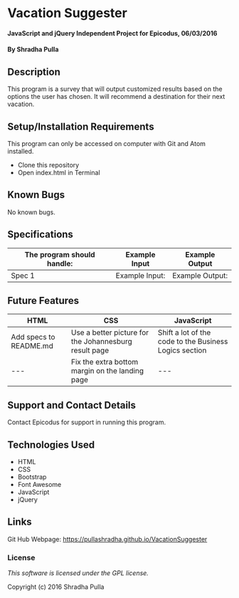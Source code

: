 # Vacation Suggester

#### JavaScript and jQuery Independent Project for Epicodus, 06/03/2016

#### By Shradha Pulla

## Description

This program is a survey that will output customized results based on the options the user has chosen. It will recommend a destination for their next vacation.

## Setup/Installation Requirements

This program can only be accessed on computer with Git and Atom installed.

* Clone this repository
* Open index.html in Terminal

## Known Bugs

No known bugs.

## Specifications

The program should handle: | Example Input | Example Output
----- | ----- | -----
Spec 1 | Example Input: | Example Output:

## Future Features

HTML | CSS | JavaScript
----- | ----- | -----
Add specs to README.md | Use a better picture for the Johannesburg result page | Shift a lot of the code to the Business Logics section
--- | Fix the extra bottom margin on the landing page | ---

## Support and Contact Details

Contact Epicodus for support in running this program.

## Technologies Used

* HTML
* CSS
* Bootstrap
* Font Awesome
* JavaScript
* jQuery

## Links

Git Hub Webpage: https://pullashradha.github.io/VacationSuggester

### License

*This software is licensed under the GPL license.*

Copyright (c) 2016 Shradha Pulla
